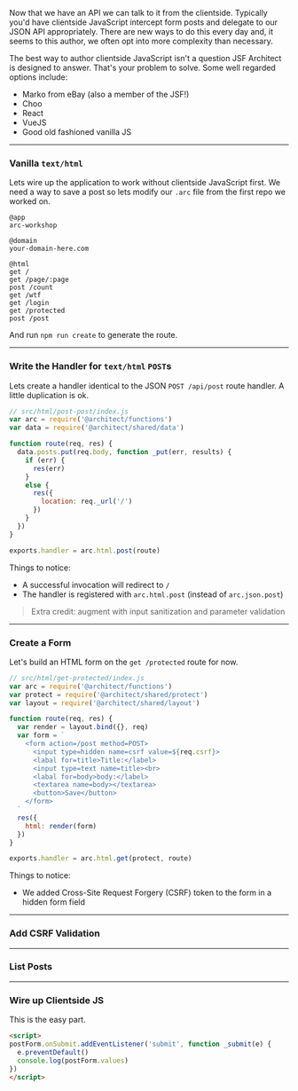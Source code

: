 Now that we have an API we can talk to it from the clientside. Typically you'd have clientside JavaScript intercept form posts and delegate to our JSON API appropriately. There are new ways to do this every day and, it seems to this author, we often opt into more complexity than necessary.

The best way to author clientside JavaScript isn't a question JSF Architect is designed to answer. That's your problem to solve. Some well regarded options include:

- Marko from eBay (also a member of the JSF!)
- Choo
- React
- VueJS
- Good old fashioned vanilla JS

---
### Vanilla `text/html`

Lets wire up the application to work without clientside JavaScript first. We need a way to save a post so lets modify our `.arc` file from the first repo we worked on.

```.arc
@app
arc-workshop

@domain
your-domain-here.com

@html
get /
get /page/:page
post /count
get /wtf
get /login
get /protected
post /post
```

And run `npm run create` to generate the route.

---
### Write the Handler for `text/html` `POST`s

Lets create a handler identical to the JSON `POST /api/post` route handler. A little duplication is ok.

```javascript
// src/html/post-post/index.js
var arc = require('@architect/functions')
var data = require('@architect/shared/data')

function route(req, res) {
  data.posts.put(req.body, function _put(err, results) {
    if (err) {
      res(err)
    }
    else {
      res({
        location: req._url('/')
      })
    }
  })
}

exports.handler = arc.html.post(route)
```

Things to notice:

- A successful invocation will redirect to `/`
- The handler is registered with `arc.html.post` (instead of `arc.json.post`)

> Extra credit: augment with input sanitization and parameter validation

---
### Create a Form

Let's build an HTML form on the `get /protected` route for now.

```javascript
// src/html/get-protected/index.js
var arc = require('@architect/functions')
var protect = require('@architect/shared/protect')
var layout = require('@architect/shared/layout')

function route(req, res) {
  var render = layout.bind({}, req)
  var form = `
    <form action=/post method=POST>
      <input type=hidden name=csrf value=${req.csrf}>
      <labal for=title>Title:</label>
      <input type=text name=title><br>
      <labal for=body>body:</label>
      <textarea name=body></textarea>
      <button>Save</button>
    </form>
  `
  res({
    html: render(form)
  })
}

exports.handler = arc.html.get(protect, route)
```

Things to notice:

- We added Cross-Site Request Forgery (CSRF) token to the form in a hidden form field

---
### Add CSRF Validation


---
### List Posts

---
### Wire up Clientside JS

This is the easy part.

```html
<script>
postForm.onSubmit.addEventListener('submit', function _submit(e) {
  e.preventDefault()
  console.log(postForm.values)
})
</script>
```
